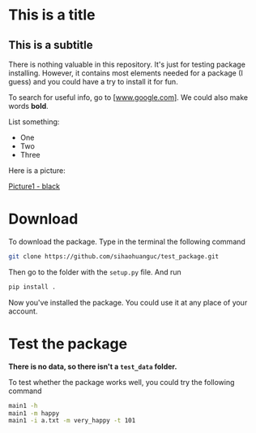 # This is a title
## This is a subtitle
There is nothing valuable in this repository. It's just for testing package installing. However, it contains most elements needed for a package (I guess) and you could have a try to install it for fun.

To search for useful info, go to [www.google.com]. We could also make words **bold**.

List something:

* One
* Two
* Three

Here is a picture:

[Picture1 - black](https://github.com/sihaohuanguc/test_package/blob/master/pic/pic1.png?raw=true)

# Download
To download the package. Type in the terminal the following command
```bash
git clone https://github.com/sihaohuanguc/test_package.git
```
Then go to the folder with the `setup.py` file. And run
```bash
pip install .
```
Now you've installed the package. You could use it at any place of your account.

# Test the package
**There is no data, so there isn't a `test_data` folder.**

To test whether the package works well, you could try the following command
```bash
main1 -h
main1 -m happy
main1 -i a.txt -m very_happy -t 101
```
